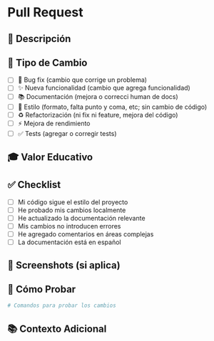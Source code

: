 # Pull Request

## 📝 Descripción

<!-- Describe los cambios que introduces -->

## 🎯 Tipo de Cambio

- [ ] 🐛 Bug fix (cambio que corrige un problema)
- [ ] ✨ Nueva funcionalidad (cambio que agrega funcionalidad)
- [ ] 📚 Documentación (mejora o correcci human de docs)
- [ ] 🎨 Estilo (formato, falta punto y coma, etc; sin cambio de código)
- [ ] ♻️ Refactorización (ni fix ni feature, mejora del código)
- [ ] ⚡ Mejora de rendimiento
- [ ] ✅ Tests (agregar o corregir tests)

## 🎓 Valor Educativo

<!-- ¿Cómo esto beneficia a los estudiantes de AWS Skills Centers? -->

## ✅ Checklist

- [ ] Mi código sigue el estilo del proyecto
- [ ] He probado mis cambios localmente
- [ ] He actualizado la documentación relevante
- [ ] Mis cambios no introducen errores
- [ ] He agregado comentarios en áreas complejas
- [ ] La documentación está en español

## 📸 Screenshots (si aplica)

<!-- Agrega screenshots para cambios visuales -->

## 🧪 Cómo Probar

```bash
# Comandos para probar los cambios
```

## 📚 Contexto Adicional

<!-- Cualquier otra información relevante -->

